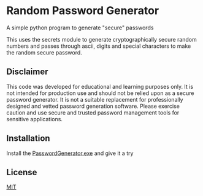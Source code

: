 
# Random Password Generator

A simple python program to generate "secure" passwords

This uses the secrets module to generate cryptographically secure random numbers and passes through ascii, digits and special characters to make the random secure password.



## Disclaimer


This code was developed for educational and learning purposes only. It is not intended for production use and should not be relied upon as a secure password generator. It is not a suitable replacement for professionally designed and vetted password generation software. Please exercise caution and use secure and trusted password management tools for sensitive applications.

## Installation

Install the [PasswordGenerator.exe](https://github.com/aerh3f01/pasword_generator/blob/main/Password%20Generator.exe) and give it a try
    
## License

[MIT](https://choosealicense.com/licenses/mit/)

